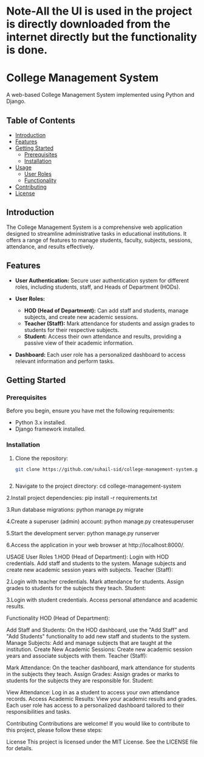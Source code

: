 # Note-All the UI is used in the project is directly downloaded from the internet directly but the functionality is done.

# College Management System

A web-based College Management System implemented using Python and Django.

## Table of Contents

- [Introduction](#introduction)
- [Features](#features)
- [Getting Started](#getting-started)
  - [Prerequisites](#prerequisites)
  - [Installation](#installation)
- [Usage](#usage)
  - [User Roles](#user-roles)
  - [Functionality](#functionality)
- [Contributing](#contributing)
- [License](#license)

## Introduction

The College Management System is a comprehensive web application designed to streamline administrative tasks in educational institutions. It offers a range of features to manage students, faculty, subjects, sessions, attendance, and results effectively.

## Features

- **User Authentication:** Secure user authentication system for different roles, including students, staff, and Heads of Department (HODs).

- **User Roles:**
  - **HOD (Head of Department):** Can add staff and students, manage subjects, and create new academic sessions.
  - **Teacher (Staff):** Mark attendance for students and assign grades to students for their respective subjects.
  - **Student:** Access their own attendance and results, providing a passive view of their academic information.

- **Dashboard:** Each user role has a personalized dashboard to access relevant information and perform tasks.

## Getting Started

### Prerequisites

Before you begin, ensure you have met the following requirements:

- Python 3.x installed.
- Django framework installed.

### Installation

1. Clone the repository:

   ```bash
   git clone https://github.com/suhail-sid/college-management-system.git



1. Navigate to the project directory:
cd college-management-system


2.Install project dependencies:
pip install -r requirements.txt


3.Run database migrations:
python manage.py migrate

4.Create a superuser (admin) account:
python manage.py createsuperuser

5.Start the development server:
python manage.py runserver

6.Access the application in your web browser at http://localhost:8000/.


USAGE
User Roles
1.HOD (Head of Department):
Login with HOD credentials.
Add staff and students to the system.
Manage subjects and create new academic session years with subjects.
Teacher (Staff):

2.Login with teacher credentials.
Mark attendance for students.
Assign grades to students for the subjects they teach.
Student:

3.Login with student credentials.
Access personal attendance and academic results.



Functionality
HOD (Head of Department):

Add Staff and Students:
On the HOD dashboard, use the "Add Staff" and "Add Students" functionality to add new staff and students to the system.
Manage Subjects:
Add and manage subjects that are taught at the institution.
Create New Academic Sessions:
Create new academic session years and associate subjects with them.
Teacher (Staff):

Mark Attendance:
On the teacher dashboard, mark attendance for students in the subjects they teach.
Assign Grades:
Assign grades or marks to students for the subjects they are responsible for.
Student:

View Attendance:
Log in as a student to access your own attendance records.
Access Academic Results:
View your academic results and grades.
Each user role has access to a personalized dashboard tailored to their responsibilities and tasks.

Contributing
Contributions are welcome! If you would like to contribute to this project, please follow these steps:


License
This project is licensed under the MIT License. See the LICENSE file for details.
